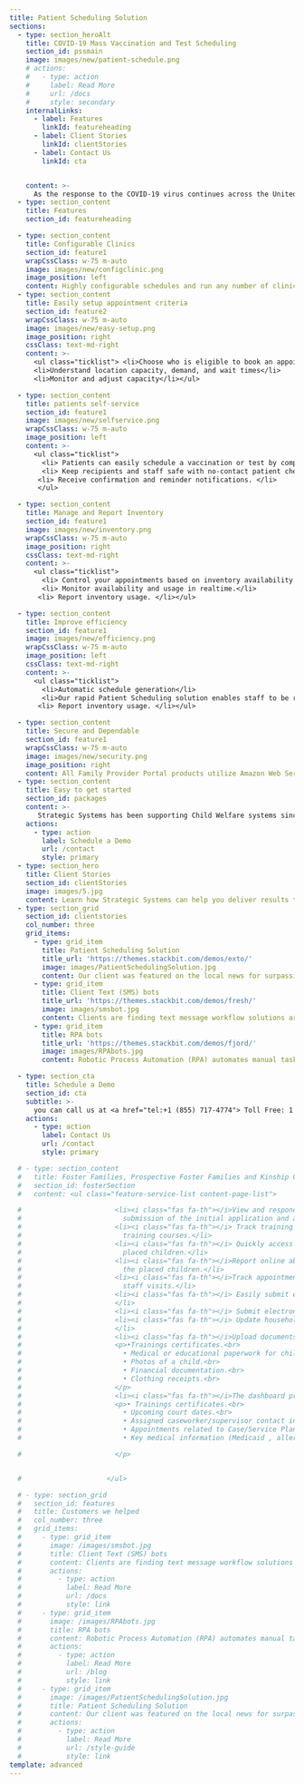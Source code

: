 ```yaml
---
title: Patient Scheduling Solution
sections:
  - type: section_heroAlt
    title: COVID-19 Mass Vaccination and Test Scheduling
    section_id: pssmain
    image: images/new/patient-schedule.png
    # actions:
    #   - type: action
    #     label: Read More
    #     url: /docs
    #     style: secondary
    internalLinks:
      - label: Features
        linkId: featureheading
      - label: Client Stories
        linkId: clientStories
      - label: Contact Us
        linkId: cta


    content: >-
      As the response to the COVID-19 virus continues across the United States and much of the world, governments at every level are laser-focused on saving lives and ensuring healthcare systems do not become overwhelmed as the pandemic peaks in certain areas. As vaccination and testing continues to become more readily available, states working with community health care professionals, are beginning to grapple with how to build simple, scalable processes that will support critical care in the short-term and enable robust tracking, scheduling and virus management in the medium and long-term.
  - type: section_content
    title: Features
    section_id: featureheading

  - type: section_content
    title: Configurable Clinics
    section_id: feature1
    wrapCssClass: w-75 m-auto  
    image: images/new/configclinic.png
    image_position: left
    content: Highly configurable schedules and run any number of clinics. You control when, where, how many, and how often vaccination or tests can be performed.
  - type: section_content
    title: Easily setup appointment criteria
    section_id: feature2
    wrapCssClass: w-75 m-auto  
    image: images/new/easy-setup.png
    image_position: right
    cssClass: text-md-right
    content: >-
      <ul class="ticklist"> <li>Choose who is eligible to book an appointment - target population, age range, passwords, etc.</li>
      <li>Understand location capacity, demand, and wait times</li>
      <li>Monitor and adjust capacity</li></ul>

  - type: section_content
    title: patients self-service
    section_id: feature1
    image: images/new/selfservice.png
    wrapCssClass: w-75 m-auto  
    image_position: left
    content: >-
      <ul class="ticklist">
        <li> Patients can easily schedule a vaccination or test by completing one online form.</li>
        <li> Keep recipients and staff safe with no-contact patient check-in.</li>
       <li> Receive confirmation and reminder notifications. </li>
       </ul>

  - type: section_content
    title: Manage and Report Inventory
    section_id: feature1
    image: images/new/inventory.png
    wrapCssClass: w-75 m-auto  
    image_position: right
    cssClass: text-md-right
    content: >-
      <ul class="ticklist">
        <li> Control your appointments based on inventory availability.</li>
        <li> Monitor availability and usage in realtime.</li>
       <li> Report inventory usage. </li></ul>

  - type: section_content
    title: Improve efficiency
    section_id: feature1
    image: images/new/efficiency.png
    wrapCssClass: w-75 m-auto  
    image_position: left
    cssClass: text-md-right
    content: >-
      <ul class="ticklist">
        <li>Automatic schedule generation</li>
        <li>Our rapid Patient Scheduling solution enables staff to be redeployed to patient care.</li>
       <li> Report inventory usage. </li></ul>

  - type: section_content
    title: Secure and Dependable
    section_id: feature1
    wrapCssClass: w-75 m-auto  
    image: images/new/security.png
    image_position: right
    content: All Family Provider Portal products utilize Amazon Web Services (AWS). Federal, state, and local agencies rely on AWS for world-class security, protection, and compliance. The AWS environment provides reliable workload capacity that can automatically scale when and where you need it.
  - type: section_content
    title: Easy to get started
    section_id: packages
    content: >-
       Strategic Systems has been supporting Child Welfare systems since it was founded over 16 years ago. Our HuLink Family Provider Portal (FPP) subscription options are convenient and cost-effective. Getting started is as easy as adding a button or a link to your existing web site.
    actions:
      - type: action
        label: Schedule a Demo
        url: /contact
        style: primary
  - type: section_hero
    title: Client Stories
    section_id: clientStories
    image: images/5.jpg
    content: Learn how Strategic Systems can help you deliver results that matter. We have numerous solutions designed to ease tasks so that your organization can succeed.
  - type: section_grid
    section_id: clientstories
    col_number: three
    grid_items:
      - type: grid_item
        title: Patient Scheduling Solution
        title_url: 'https://themes.stackbit.com/demos/exto/'
        image: images/PatientSchedulingSolution.jpg
        content: Our client was featured on the local news for surpassing their one day COVID-19 testing record. The AWS product solution is easy for the public to use and automatically scaled to meet demand. Electronic Health Record integration will support Vaccine deployment.
      - type: grid_item
        title: Client Text (SMS) bots
        title_url: 'https://themes.stackbit.com/demos/fresh/'
        image: images/smsbot.jpg
        content: Clients are finding text message workflow solutions are more convenient for those they serve and reduce the demand on call center and email processes. Strategic Systems implemented an SMS solution to support COVID-19 Unemployment weekly claims.
      - type: grid_item
        title: RPA bots
        title_url: 'https://themes.stackbit.com/demos/fjord/'
        image: images/RPAbots.jpg
        content: Robotic Process Automation (RPA) automates manual tasks freeing up staff for more important activities. Strategic Systems’ RPA solution helped deploy the largest increase in Ohio history for DSP reimbursement rates.

  - type: section_cta
    title: Schedule a Demo
    section_id: cta
    subtitle: >-
      you can call us at <a href="tel:+1 (855) 717-4774"> Toll Free: 1 (855) 717-4774</a>
    actions:
      - type: action
        label: Contact Us
        url: /contact
        style: primary

  # - type: section_content
  #   title: Foster Families, Prospective Foster Families and Kinship Caregivers can
  #   section_id: fosterSection
  #   content: <ul class="feature-service-list content-page-list">

  #                       <li><i class="fas fa-th"></i>View and respond with the online licensing process including the
  #                         submission of the initial application and annual renewals.</li>
  #                       <li><i class="fas fa-th"></i> Track training requirements and progress, explore and enroll in
  #                         training courses.</li>
  #                       <li><i class="fas fa-th"></i> Quickly access the information about the potential matches and
  #                         placed children.</li>
  #                       <li><i class="fas fa-th"></i>Report online about any health or education changes or progress for
  #                         the placed children.</li>
  #                       <li><i class="fas fa-th"></i>Track appointments related to placed children, training, and agency
  #                         staff visits.</li>
  #                       <li><i class="fas fa-th"></i> Easily submit expenses and check information on payments online.
  #                       </li>
  #                       <li><i class="fas fa-th"></i> Submit electronic applications and annual updates.</li>
  #                       <li><i class="fas fa-th"></i> Update household composition, contact information &amp; availability.
  #                       </li>
  #                       <li><i class="fas fa-th"></i>Upload documents</li>
  #                       <p>•Trainings certificates.<br>
  #                         • Medical or educational paperwork for children placed in the home.<br>
  #                         • Photos of a child.<br>
  #                         • Financial documentation.<br>
  #                         • Clothing receipts.<br>
  #                       </p>
  #                       <li><i class="fas fa-th"></i>The dashboard provides</li>
  #                       <p>• Trainings certificates.<br>
  #                         • Upcoming court dates.<br>
  #                         • Assigned caseworker/supervisor contact information.<br>
  #                         • Appointments related to Case/Service Plans and Visitation Plan.<br>
  #                         • Key medical information (Medicaid , allergies, medications, etc.).

  #                       </p>


  #                     </ul>

  # - type: section_grid
  #   section_id: features
  #   title: Customers we helped
  #   col_number: three
  #   grid_items:
  #     - type: grid_item
  #       image: /images/smsbot.jpg
  #       title: Client Text (SMS) bots
  #       content: Clients are finding text message workflow solutions are more convenient for those they serve and reduce the demand on call center and email processes. Strategic Systems implemented an SMS solution to support COVID-19 Unemployment weekly claims.
  #       actions:
  #         - type: action
  #           label: Read More
  #           url: /docs
  #           style: link
  #     - type: grid_item
  #       image: /images/RPAbots.jpg
  #       title: RPA bots
  #       content: Robotic Process Automation (RPA) automates manual tasks freeing up staff for more important activities. Strategic Systems’ RPA solution helped deploy the largest increase in Ohio history for DSP reimbursement rates.
  #       actions:
  #         - type: action
  #           label: Read More
  #           url: /blog
  #           style: link
  #     - type: grid_item
  #       image: /images/PatientSchedulingSolution.jpg
  #       title: Patient Scheduling Solution
  #       content: Our client was featured on the local news for surpassing their one day COVID-19 testing record. The AWS product solution is easy for the public to use and automatically scaled to meet demand. Electronic Health Record integration will support Vaccine deployment.
  #       actions:
  #         - type: action
  #           label: Read More
  #           url: /style-guide
  #           style: link                    
template: advanced
---
```

